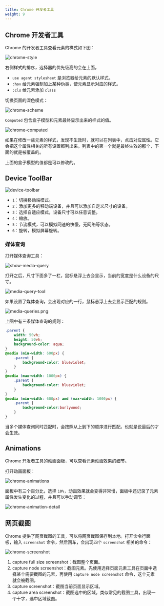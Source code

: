 ```yaml
---
title: Chrome 开发者工具
weight: 9
---
```


## Chrome 开发者工具

Chrome 的开发者工具查看元素的样式如下图：

![chrome-style](https://gitee.com/shipengqi/illustrations/raw/main/frontend-learn/basic/chrome-style.png)

右侧样式的排序，选择器的优先级高的会在上面。

- `use agent stylesheet` 是浏览器给元素的默认样式。
- `:hov` 给元素强制加上某种伪类，使元素显示对应的样式。
- `:cls` 给元素添加 `class`

切换页面的深色模式：

![chrome-scheme](https://gitee.com/shipengqi/illustrations/raw/main/frontend-learn/basic/chrome-scheme.png)

`Computed` 包含盒子模型和元素最终显示出来的样式的值。

![chrome-computed](https://gitee.com/shipengqi/illustrations/raw/main/frontend-learn/basic/chrome-computed.png)

如果在修改一些元素的样式，发现不生效时，就可以在列表中，点击对应属性。它会把这个属性相关的所有设置都列出来。列表中的第一个就是最终生效的那个，下面的就是被覆盖的。

上面的盒子模型的值都是可以修改的。


## Device ToolBar

![device-toolbar](https://gitee.com/shipengqi/illustrations/raw/main/frontend-learn/basic/device-toolbar.png)

- `1`：切换移动端模式。
- `2`：添加更多的移动端设备，并且可以添加自定义尺寸的设备。
- `3`：选择自适应模式，设备尺寸可以任意调整。
- `4`：缩放。
- `5`：节流模式，可以模拟网速的快慢，无网络等状态。
- `6`：旋转，模拟屏幕旋转。


### 媒体查询

打开媒体查询工具：

![show-media-query](https://gitee.com/shipengqi/illustrations/raw/main/frontend-learn/basic/show-media-query.png)

打开之后，尺寸下面多了一栏，鼠标悬浮上去会显示，当前的宽度是什么设备的尺寸。

![media-query-tool](https://gitee.com/shipengqi/illustrations/raw/main/frontend-learn/basic/media-query-tool.png)

如果设置了媒体查询，会出现对应的一行，鼠标悬浮上去会显示匹配的规则。

![media-queries.png](https://gitee.com/shipengqi/illustrations/raw/main/frontend-learn/basic/media-queries.png)

上图中有三条媒体查询的规则：

```css
.parent {
    width: 50vh;
    height: 50vh;
    background-color: aqua;
}
@media (min-width: 600px) {
    .parent {
        background-color: blueviolet;
    }
}
@media (max-width: 1000px) {
    .parent {
        background-color: blueviolet;
    }
}
@media (min-width: 600px) and (max-width: 1000px) {
    .parent {
        background-color:burlywood;
    }
}
```

当多个媒体查询同时匹配时，会按照从上到下的顺序进行匹配。也就是说最后的才会生效。


## Animations

Chrome 开发者工具的动画面板，可以查看元素动画效果的细节。

打开动画面板：

![chrome-animations](https://gitee.com/shipengqi/illustrations/raw/main/frontend-learn/basic/chrome-animations.png)

面板中有三个百分比，选择 `10%`，动画效果就会变得非常慢，面板中还记录了元素属性发生变化的过程，并且可以手动调节：

![chrome-animation-detail](https://gitee.com/shipengqi/illustrations/raw/main/frontend-learn/basic/chrome-animation-detail.png)


## 网页截图

Chrome 提供了网页截图的工具，可以将网页截图保存到本地。打开命令行面板，输入 `screenshot` 命令，然后回车，会出现四个 `screenshot` 相关的命令：

![chrome-screenshot](https://gitee.com/shipengqi/illustrations/raw/main/frontend-learn/basic/chrome-screenshot.png)

1. capture full size screenshot：截图整个页面。
2. capture node screenshot：截图元素。先使用选择页面元素工具在页面中选择某个需要截图的元素，再使用 `capture node screenshot` 命令，这个元素就会被截图。
3. capture screenshot：截图当前页面显示区域。
4. capture area screenshot：截图选中的区域。类似常见的截图工具，出现一个十字，选中区域截图。
